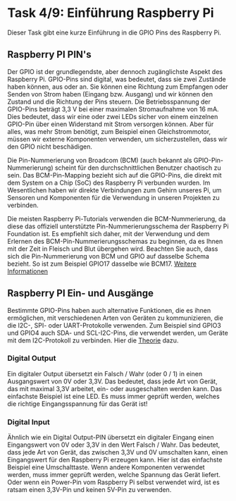 # Task 4/9: Einführung Raspberry Pi
Dieser Task gibt eine kurze Einführung in die GPIO Pins des Raspberry Pi.

## Raspberry PI PIN's
Der GPIO ist der grundlegendste, aber dennoch zugänglichste Aspekt des Raspberry Pi. GPIO-Pins sind digital, was bedeutet,
dass sie zwei Zustände haben können, aus oder an. Sie können eine Richtung zum Empfangen oder Senden von Strom haben
(Eingang bzw. Ausgang) und wir können den Zustand und die Richtung der Pins steuern. Die Betriebsspannung der GPIO-Pins
beträgt 3,3 V bei einer maximalen Stromaufnahme von 16 mA. Dies bedeutet, dass wir eine oder zwei LEDs sicher von einem
einzelnen GPIO-Pin über einen Widerstand mit Strom versorgen können. Aber für alles, was mehr Strom benötigt, zum
Beispiel einen Gleichstrommotor, müssen wir externe Komponenten verwenden, um sicherzustellen, dass wir den GPIO nicht
beschädigen.

Die Pin-Nummerierung von Broadcom (BCM) (auch bekannt als GPIO-Pin-Nummerierung) scheint für den durchschnittlichen
Benutzer chaotisch zu sein. Das BCM-Pin-Mapping bezieht sich auf die GPIO-Pins, die direkt mit dem System on a Chip (SoC)
des Raspberry Pi verbunden wurden. Im Wesentlichen haben wir direkte Verbindungen zum Gehirn unseres Pi, um Sensoren und
Komponenten für die Verwendung in unseren Projekten zu verbinden.

Die meisten Raspberry Pi-Tutorials verwenden die BCM-Nummerierung, da diese das offiziell unterstützte
Pin-Nummerierungsschema der Raspberry Pi Foundation ist. Es empfiehlt sich daher, mit der Verwendung und dem Erlernen
des BCM-Pin-Nummerierungsschemas zu beginnen, da es Ihnen mit der Zeit in Fleisch und Blut übergehen wird. Beachten Sie
auch, dass sich die Pin-Nummerierung von BCM und GPIO auf dasselbe Schema bezieht. So ist zum Beispiel GPIO17 dasselbe
wie BCM17.
[Weitere Informationen](https://pi4j.com/documentation/pin-numbering/)

## Raspberry PI Ein- und Ausgänge
Bestimmte GPIO-Pins haben auch alternative Funktionen, die es ihnen ermöglichen, mit verschiedenen Arten von Geräten zu
kommunizieren, die die I2C-, SPI- oder UART-Protokolle verwenden. Zum Beispiel sind GPIO3 und GPIO4 auch SDA- und SCL-I2C-Pins,
die verwendet werden, um Geräte mit dem I2C-Protokoll zu verbinden.
Hier die [Theorie](https://pi4j.com/documentation/io-examples/) dazu.

### Digital Output
Ein digitaler Output übersetzt ein Falsch / Wahr (oder 0 / 1) in einen Ausgangswert von 0V oder 3,3V. Das
bedeutet, dass jede Art von Gerät, das mit maximal 3,3V arbeitet, ein- oder ausgeschalten werden kann. Das einfachste
Beispiel ist eine LED. Es muss immer geprüft werden, welches die richtige Eingangsspannung für das Gerät ist!

### Digital Input
Ähnlich wie ein Digital Output-PIN übersetzt ein digitaler Eingang einen Eingangswert von 0V oder 3,3V in den Wert
Falsch / Wahr. Das bedeutet, dass jede Art von Gerät, das zwischen 3,3V und 0V umschalten kann, einen Eingangswert für
den Raspberry Pi erzeugen kann. Hier ist das einfachste Beispiel eine Umschalttaste. Wenn andere Komponenten
verwendet werden, muss immer geprüft werden, welche Spannung das Gerät liefert. Oder wenn ein Power-Pin vom Raspberry Pi
selbst verwendet wird, ist es ratsam einen 3,3V-Pin und keinen 5V-Pin zu verwenden.